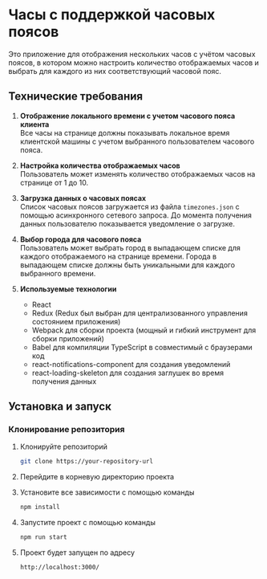 # Часы с поддержкой часовых поясов

Это приложение для отображения нескольких часов с учётом часовых поясов, в котором можно настроить количество отображаемых часов и выбрать для каждого из них соответствующий часовой пояс.

## Технические требования

1. **Отображение локального времени с учетом часового пояса клиента**  
   Все часы на странице должны показывать локальное время клиентской машины с учетом выбранного пользователем часового пояса.

2. **Настройка количества отображаемых часов**  
   Пользователь может изменять количество отображаемых часов на странице от 1 до 10.

3. **Загрузка данных о часовых поясах**  
   Список часовых поясов загружается из файла `timezones.json` с помощью асинхронного сетевого запроса. До момента получения данных пользователю показывается уведомление о загрузке.

4. **Выбор города для часового пояса**  
   Пользователь может выбрать город в выпадающем списке для каждого отображаемого на странице времени. Города в выпадающем списке должны быть уникальными для каждого выбранного времени.

5. **Используемые технологии**
   - React
   - Redux (Redux был выбран для централизованного управления состоянием приложения)
   - Webpack для сборки проекта (мощный и гибкий инструмент для сборки приложений)
   - Babel для компиляции TypeScript в совместимый с браузерами код
   - react-notifications-component для создания уведомлений
   - react-loading-skeleton для создания заглушек во время получения данных

## Установка и запуск

### Клонирование репозитория

1. Клонируйте репозиторий

   ```bash
   git clone https://your-repository-url

   ```

2. Перейдите в корневую директорию проекта

3. Установите все зависимости с помощью команды

   ```bash
   npm install
   ```

4. Запустите проект с помощью команды

   ```bash
   npm run start
   ```

5. Проект будет запущен по адресу
   ```bash
   http://localhost:3000/
   ```
